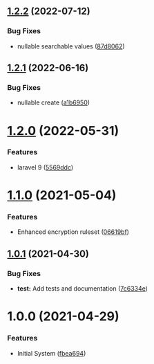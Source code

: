 ## [1.2.2](https://github.com/customd/hashed-search/compare/v1.2.1...v1.2.2) (2022-07-12)


### Bug Fixes

* nullable searchable values ([87d8062](https://github.com/customd/hashed-search/commit/87d8062d8012837196877b25356b91db00c7eaf5))

## [1.2.1](https://github.com/customd/hashed-search/compare/v1.2.0...v1.2.1) (2022-06-16)


### Bug Fixes

* nullable create ([a1b6950](https://github.com/customd/hashed-search/commit/a1b69505db3dea0b722795515f6c5859f97c38e9))

# [1.2.0](https://github.com/customd/hashed-search/compare/v1.1.0...v1.2.0) (2022-05-31)


### Features

* laravel 9 ([5569ddc](https://github.com/customd/hashed-search/commit/5569ddc55c148c632947960ee6744e0521c66905))

# [1.1.0](https://github.com/customd/hashed-search/compare/v1.0.1...v1.1.0) (2021-05-04)


### Features

* Enhanced encryption ruleset ([06619bf](https://github.com/customd/hashed-search/commit/06619bf5037bb2a5e9a05d9c9f12d58599a0a327))

## [1.0.1](https://github.com/customd/hashed-search/compare/v1.0.0...v1.0.1) (2021-04-30)


### Bug Fixes

* **test:** Add tests and documentation ([7c6334e](https://github.com/customd/hashed-search/commit/7c6334ea48ba7a6722b3ae99d2ab64c8a260fe12))

# 1.0.0 (2021-04-29)


### Features

* Initial System ([fbea694](https://github.com/customd/hashed-search/commit/fbea694be48a9497810733cbc9ce81908c419c76))
